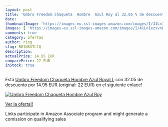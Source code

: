 ```yaml
---
layout: post
title: 'Umbro Freedom Chaqueta  Hombre  Azul Roy al 32.05 % de descuento'
date: 
thumbnailImage: 'https://images-eu.ssl-images-amazon.com/images/I/41LnIezsvnL._SL200_.jpg'
images: [ 'https://images-eu.ssl-images-amazon.com/images/I/41LnIezsvnL._SL200_.jpg' ]
comments: true
category: ofertas
author: ring
slug: B01N8XTL1Q
description:
actualPrice: 14.95 EUR
comparePrice: 22 EUR
inStock: true
---
```


Está [Umbro Freedom Chaqueta  Hombre  Azul Royal  L](https://www.amazon.es/dp/B01N8XTL1Q/?tag=tolees-21) con 32.05 de descuento por 14.95 EUR (original: 22 EUR) en el siguiente enlace!

[![Umbro Freedom Chaqueta  Hombre  Azul Roy](https://images-eu.ssl-images-amazon.com/images/I/41LnIezsvnL._SL200_.jpg)](https://www.amazon.es/dp/B01N8XTL1Q/?tag=tolees-21)

[Ver la oferta!!](https://www.amazon.es/dp/B01N8XTL1Q/?tag=tolees-21)

Links participate in Amazon Associate program and might generate a comission on qualifying sales


